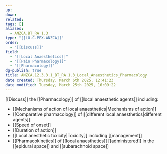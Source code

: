 ```yaml
---
up: 
down: 
related: 
tags: []
aliases:
  - ANZCA.BT_RA 1.3
type: "[[LO.C.PEX.ANZCA]]"
order:
  - "[[Discuss]]"
field:
  - "[[Local Anaesthetics]]"
  - "[[Pain Pharmacology]]"
  - "[[Pharmacology]]"
dg-publish: true
title: ANZCA.12.3.3.1_BT_RA.1.3_Local_Anaesthetics_Pharmacology
date created: Thursday, March 6th 2025, 12:41:23
date modified: Tuesday, March 25th 2025, 16:09:22
---
```


[[Discuss]] the [[Pharmacology]] of [[local anaesthetic agents]] including:

* [[Mechanisms of action of local anaesthetics|Mechanisms of action]]
* [[Comparative pharmacology]] of [[different local anaesthetics|different agents]]
* [[Speed of onset]]
* [[Duration of action]]
* [[Local anesthetic toxicity|Toxicity]] including [[management]]
* [[Pharmacokinetics]] of [[local anaesthetics]] [[administered]] in the [[epidural space]] and [[subarachnoid space]]
